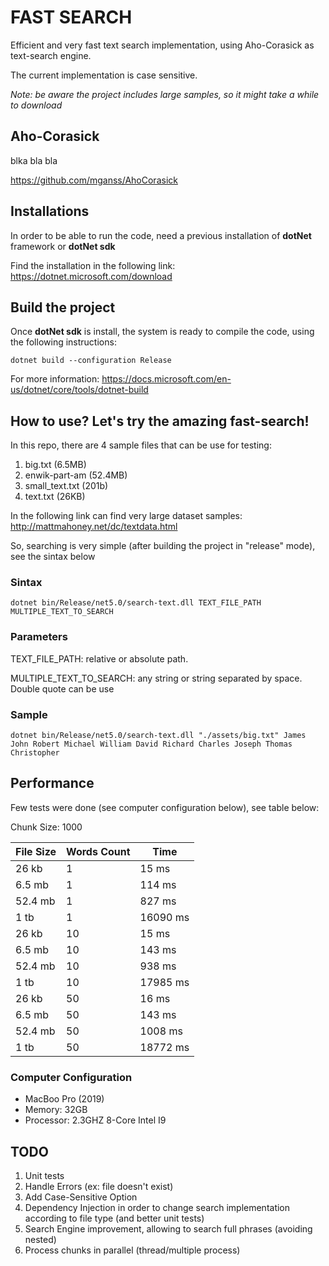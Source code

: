 FAST SEARCH
===========

Efficient and very fast text search implementation, using Aho-Corasick as text-search engine.

The current implementation is case sensitive.

*Note: be aware the project includes large samples, so it might take a while to download*

Aho-Corasick
------------
blka bla bla

https://github.com/mganss/AhoCorasick

Installations
-------------

In order to be able to run the code, need a previous installation of **dotNet** framework or **dotNet sdk**

Find the installation in the following link: https://dotnet.microsoft.com/download

Build the project
-------------
Once **dotNet sdk** is install, the system is ready to compile the code, using the following instructions:

```
dotnet build --configuration Release
```

For more information: https://docs.microsoft.com/en-us/dotnet/core/tools/dotnet-build

How to use? Let's try the amazing fast-search! 
----------------------------------------------

In this repo, there are 4 sample files that can be use for testing:

1) big.txt (6.5MB)
2) enwik-part-am (52.4MB)
3) small_text.txt (201b)
4) text.txt (26KB)

In the following link can find very large dataset samples: http://mattmahoney.net/dc/textdata.html

So, searching is very simple (after building the project in "release" mode), see the sintax below

### Sintax
```
dotnet bin/Release/net5.0/search-text.dll TEXT_FILE_PATH MULTIPLE_TEXT_TO_SEARCH
```

### Parameters
TEXT_FILE_PATH: relative or absolute path.

MULTIPLE_TEXT_TO_SEARCH: any string or string separated by space. Double quote can be use

### Sample

```
dotnet bin/Release/net5.0/search-text.dll "./assets/big.txt" James John Robert Michael William David Richard Charles Joseph Thomas Christopher
```

Performance
-----------

Few tests were done (see computer configuration below), see table below:

Chunk Size: 1000

| File Size | Words Count | Time      |
| --------- | ----------- | --------- |
| 26 kb     |     1       | 15 ms     |
| 6.5 mb    |     1       | 114 ms    |
| 52.4 mb   |     1       | 827 ms    |
| 1 tb      |     1       | 16090 ms  |
| 26 kb     |     10      | 15 ms     |
| 6.5 mb    |     10      | 143 ms    |
| 52.4 mb   |     10      | 938 ms    |
| 1 tb      |     10      | 17985 ms  |
| 26 kb     |     50      | 16 ms     |
| 6.5 mb    |     50      | 143 ms    |
| 52.4 mb   |     50      | 1008 ms   |
| 1 tb      |     50      | 18772 ms  |
 
### Computer Configuration
* MacBoo Pro (2019)
* Memory: 32GB
* Processor: 2.3GHZ 8-Core Intel I9


TODO
----
1) Unit tests
2) Handle Errors (ex: file doesn't exist)
3) Add Case-Sensitive Option
4) Dependency Injection in order to change search implementation according to file type (and better unit tests)
5) Search Engine improvement, allowing to search full phrases (avoiding nested)
6) Process chunks in parallel (thread/multiple process)